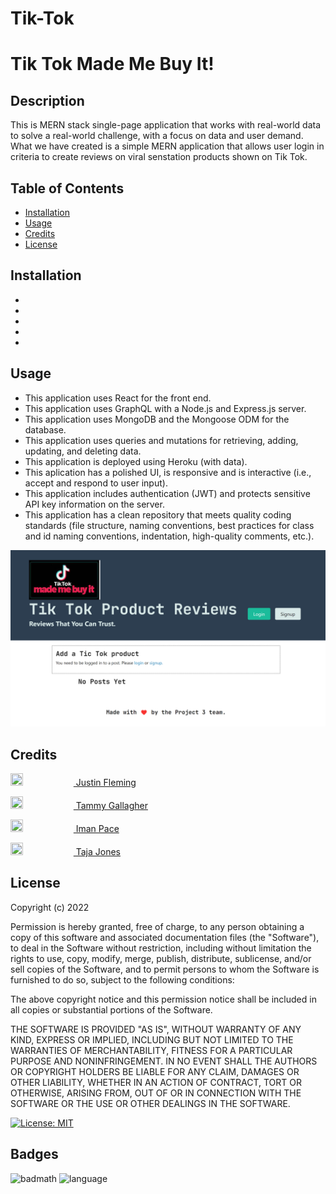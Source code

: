 # Tik-Tok
# Tik Tok Made Me Buy It!

## Description

 This is MERN stack single-page application that works with real-world data to solve a real-world challenge, with a focus on data and user demand. What we have created is a simple MERN application that allows user login in criteria to create reviews on viral senstation products shown on Tik Tok.



## Table of Contents



- [Installation](#installation)
- [Usage](#usage)
- [Credits](#credits)
- [License](#license)

## Installation

- 
-
-
-
-


## Usage

* This application uses React for the front end.
* This application uses GraphQL with a Node.js and Express.js server.
* This application uses MongoDB and the Mongoose ODM for the database.
* This application uses queries and mutations for retrieving, adding, updating, and deleting data.
* This application is deployed using Heroku (with data).
* This aplication has a polished UI, is responsive and is interactive (i.e., accept and respond to  user input).
* This application includes authentication (JWT) and protects sensitive API key information on the server.
* This application has a clean repository that meets quality coding standards (file structure, naming conventions, best practices for class and id naming conventions, indentation, high-quality comments, etc.).





![alt text](assest/images/tiktokp3.png)
    

## Credits
<a href="https://github.com/gnimelf"><img src="https://avatars.githubusercontent.com/u/10476662?v=4" width=20% height=20%> Justin Fleming

<a href="https://github.com/tgallagher496"><img src="https://avatars.githubusercontent.com/u/102909102?v=4" width=20% height=20%>  Tammy Gallagher

<a href="https://github.com/y2kRULEZ"><img src="https://avatars.githubusercontent.com/u/104210207?v=4" width=20% height=20%> Iman Pace

<a href="https://github.com/tajajones2"><img src="https://avatars.githubusercontent.com/u/102881062?v=4" width=20% height=20%> Taja Jones

</a>


## License

Copyright (c) 2022 

Permission is hereby granted, free of charge, to any person obtaining a copy of this software and associated documentation files (the "Software"), to deal in the Software without restriction, including without limitation the rights to use, copy, modify, merge, publish, distribute, sublicense, and/or sell copies of the Software, and to permit persons to whom the Software is furnished to do so, subject to the following conditions:

The above copyright notice and this permission notice shall be included in all copies or substantial portions of the Software.

THE SOFTWARE IS PROVIDED "AS IS", WITHOUT WARRANTY OF ANY KIND, EXPRESS OR IMPLIED, INCLUDING BUT NOT LIMITED TO THE WARRANTIES OF MERCHANTABILITY, FITNESS FOR A PARTICULAR PURPOSE AND NONINFRINGEMENT. IN NO EVENT SHALL THE AUTHORS OR COPYRIGHT HOLDERS BE LIABLE FOR ANY CLAIM, DAMAGES OR OTHER LIABILITY, WHETHER IN AN ACTION OF CONTRACT, TORT OR OTHERWISE, ARISING FROM, OUT OF OR IN CONNECTION WITH THE SOFTWARE OR THE USE OR OTHER DEALINGS IN THE SOFTWARE.

[![License: MIT](https://img.shields.io/badge/License-MIT-yellow.svg)](https://opensource.org/licenses/MIT)

## Badges

![badmath](https://img.shields.io/github/languages/top/gnimelf/Tik-Tok)
![language](https://img.shields.io/github/languages/count/gnimelf/Tik-Tok)
